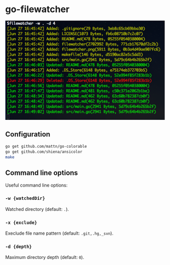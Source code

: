 
# go-filewatcher

![](https://raw.githubusercontent.com/rbtnn/go-filewatcher/master/filewatcher.png)


## Configuration

```sh
go get github.com/mattn/go-colorable
go get github.com/shiena/ansicolor
make
```


## Command line options

Useful command line options:


### `-w {watchedDir}`

Watched directory (default: `.`).


### `-x {exclude}`

Execlude file name pattern (default: `.git,.hg,_svn`).


### `-d {depth}`

Maximum directory depth (default: `0`).

